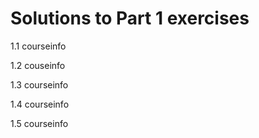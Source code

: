 # Solutions to Part 1 exercises
1.1 courseinfo

1.2 couseinfo

1.3 courseinfo

1.4 courseinfo

1.5 courseinfo